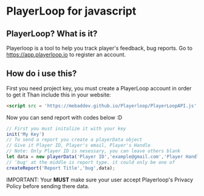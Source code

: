 # PlayerLoop for javascript
## PlayerLoop? What is it?
Playerloop is a tool to help you track player's feedback, bug reports.
Go to https://app.playerloop.io to register an account.
## How do i use this?

First you need project key, you must create a PlayerLoop account in order to get it
Than include this in your website:
```html
<script src = 'https://mebaddev.github.io/Playerloop/PlayerLoopAPI.js' defer></script>
```
Now you can send report with codes below :D
```javascript
// First you must initalize it with your key
init('My Key')
// To send a report you create a playerData object
// Give it Player ID, Player's email, Player's Handle
// Note: Only Player ID is nesessary, you can leave others blank
let data = new playerData('Player ID','example@gmail.com','Player Handle','Player name');
// 'bug' at the middle is report type. it could only be one of 
createReport('Report Title','bug',data);
```
IMPORTANT: Your **MUST** make sure your user accept Playerloop's Privacy Policy before sending there data.
